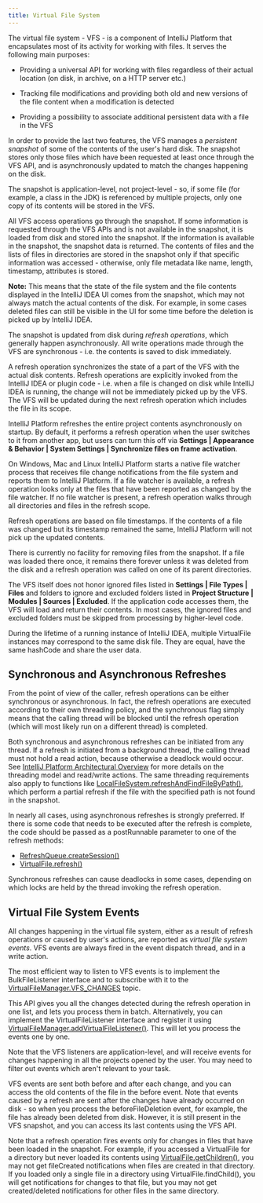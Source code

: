 ```yaml
---
title: Virtual File System
---
```



The virtual file system - VFS - is a component of IntelliJ Platform that encapsulates most of its activity for working with files. 
It serves the following main purposes:

*  Providing a universal API for working with files regardless of their actual location (on disk, in archive, on a HTTP server etc.)

*  Tracking file modifications and providing both old and new versions of the file content when a modification is detected

*  Providing a possibility to associate additional persistent data with a file in the VFS


In order to provide the last two features, the VFS manages a _persistent snapshot_ of some of the contents of the user's hard disk. 
The snapshot stores only those files which have been requested at least once through the VFS API, and is asynchronously updated to match the changes happening on the disk.

The snapshot is application-level, not project-level - so, if some file (for example, a class in the JDK) is referenced by multiple projects, only one copy of its contents will be stored in the VFS.

All VFS access operations go through the snapshot. 
If some information is requested through the VFS APIs and is not available in the snapshot, it is loaded from disk and stored into the snapshot. 
If the information is available in the snapshot, the snapshot data is returned. 
The contents of files and the lists of files in directories are stored in the snapshot only if that specific information was accessed - otherwise, only file metadata like name, length, timestamp, attributes is stored.


**Note:** 
This means that the state of the file system and the file contents displayed in the IntelliJ IDEA UI comes from the snapshot, which may not always match the actual contents of the disk. 
For example, in some cases deleted files can still be visible in the UI for some time before the deletion is picked up by IntelliJ IDEA.


The snapshot is updated from disk during _refresh operations_, which generally happen asynchronously. 
All write operations made through the VFS are synchronous - i.e. the contents is saved to disk immediately.

A refresh operation synchronizes the state of a part of the VFS with the actual disk contents. 
Refresh operations are explicitly invoked from the IntelliJ IDEA or plugin code - i.e. when a file is changed on disk while IntelliJ IDEA is running, the change will not be immediately picked up by the VFS. 
The VFS will be updated during the next refresh operation which includes the file in its scope.

IntelliJ Platform refreshes the entire project contents asynchronously on startup. 
By default, it performs a refresh operation when the user switches to it from another app, but users can turn this off via **Settings \| Appearance & Behavior \| System Settings \| Synchronize files on frame activation**.

On Windows, Mac and Linux IntelliJ Platform starts a native file watcher process that receives file change notifications from the file system and reports them to IntelliJ Platform. 
If a file watcher is available, a refresh operation looks only at the files that have been reported as changed by the file watcher. 
If no file watcher is present, a refresh operation walks through all directories and files in the refresh scope.

Refresh operations are based on file timestamps. 
If the contents of a file was changed but its timestamp remained the same, IntelliJ Platform will not pick up the updated contents.

There is currently no facility for removing files from the snapshot. 
If a file was loaded there once, it remains there forever unless it was deleted from the disk and a refresh operation was called on one of its parent directories.

The VFS itself does not honor ignored files listed in **Settings \| File Types \| Files** and folders to ignore and excluded folders listed in **Project Structure \| Modules \| Sources \| Excluded**. 
If the application code accesses them, the VFS will load and return their contents. 
In most cases, the ignored files and excluded folders must be skipped from processing by higher-level code.

During the lifetime of a running instance of IntelliJ IDEA, multiple VirtualFile instances may correspond to the same disk file. 
They are equal, have the same hashCode and share the user data.

## Synchronous and Asynchronous Refreshes

From the point of view of the caller, refresh operations can be either synchronous or asynchronous. 
In fact, the refresh operations are executed according to their own threading policy, and the synchronous flag simply means that the calling thread will be blocked until the refresh operation (which will most likely run on a different thread) is completed.

Both synchronous and asynchronous refreshes can be initiated from any thread. 
If a refresh is initiated from a background thread, the calling thread must not hold a read action, because otherwise a deadlock would occur. 
See [IntelliJ Platform Architectural Overview](/basics/architectural_overview/general_threading_rules.html) for more details on the threading model and read/write actions.
The same threading requirements also apply to functions like 
[LocalFileSystem.refreshAndFindFileByPath()](https://github.com/JetBrains/intellij-community/blob/master/platform/platform-api/src/com/intellij/openapi/vfs/LocalFileSystem.java), 
which perform a partial refresh if the file with the specified path is not found in the snapshot.

In nearly all cases, using asynchronous refreshes is strongly preferred. 
If there is some code that needs to be executed after the refresh is complete, the code should be passed as a postRunnable parameter to one of the refresh methods:
 
*  [RefreshQueue.createSession()](https://github.com/JetBrains/intellij-community/blob/master/platform/platform-api/src/com/intellij/openapi/vfs/newvfs/RefreshQueue.java)
*  [VirtualFile.refresh()](https://github.com/JetBrains/intellij-community/blob/master/platform/core-api/src/com/intellij/openapi/vfs/VirtualFile.java)
 
Synchronous refreshes can cause deadlocks in some cases, depending on which locks are held by the thread invoking the refresh operation.

## Virtual File System Events

All changes happening in the virtual file system, either as a result of refresh operations or caused by user's actions, are reported as _virtual file system events_. 
VFS events are always fired in the event dispatch thread, and in a write action.

The most efficient way to listen to VFS events is to implement the BulkFileListener interface and to subscribe with it to the 
[VirtualFileManager.VFS_CHANGES](https://github.com/JetBrains/intellij-community/blob/master/platform/core-api/src/com/intellij/openapi/vfs/VirtualFileManager.java)
topic. 

This API gives you all the changes detected during the refresh operation in one list, and lets you process them in batch. 
Alternatively, you can implement the VirtualFileListener interface and register it using 
[VirtualFileManager.addVirtualFileListener()](https://github.com/JetBrains/intellij-community/blob/master/platform/core-api/src/com/intellij/openapi/vfs/VirtualFileManager.java).
This will let you process the events one by one.

Note that the VFS listeners are application-level, and will receive events for changes happening in all the projects opened by the user. 
You may need to filter out events which aren't relevant to your task.

VFS events are sent both before and after each change, and you can access the old contents of the file in the before event. 
Note that events caused by a refresh are sent after the changes have already occurred on disk - so when you process the beforeFileDeletion event, for example, the file has already been deleted from disk. 
However, it is still present in the VFS snapshot, and you can access its last contents using the VFS API.

Note that a refresh operation fires events only for changes in files that have been loaded in the snapshot. 
For example, if you accessed a VirtualFile for a directory but never loaded its contents using 
[VirtualFile.getChildren()](https://github.com/JetBrains/intellij-community/blob/master/platform/core-api/src/com/intellij/openapi/vfs/VirtualFile.java),
you may not get fileCreated notifications when files are created in that directory.
If you loaded only a single file in a directory using VirtualFile.findChild(), you will get notifications for changes to that file, but you may not get created/deleted notifications for other files in the same directory.

